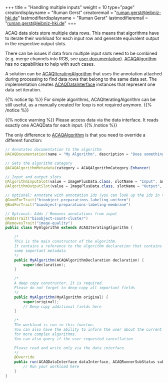 +++
title = "Handling multiple inputs"
weight = 10
type="page"
creatordisplayname = "Ruman Gerst"
creatoremail = "ruman.gerst@leibniz-hki.de"
lastmodifierdisplayname = "Ruman Gerst"
lastmodifieremail = "ruman.gerst@leibniz-hki.de"
+++

ACAQ data slots store multiple data rows. This means that algorithms have to
iterate their workload for each input row and generate equivalent output in the
respective output slots.

There can be issues if data from multiple input slots need to be combined (e.g. merge channels into RGB, see [user documentation](/documentation/data_flow#handling-multiple-inputs)). [ACAQAlgorithm](/external/apidocs/org/hkijena/acaq5/api/algorithm/ACAQAlgorithm.html) has no capabilities to help with such cases.

A solution can be [ACAQIteratingAlgorithm](/external/apidocs/org/hkijena/acaq5/api/algorithm/ACAQIteratingAlgorithm.html) that uses the annotation attached during processing to find data rows that belong to the same data set. The implementation creates [ACAQDataInterface](/external/apidocs/org/hkijena/acaq5/api/algorithm/ACAQDataInterface.html) instances that represent one data set iteration.

{{% notice tip %}}
For simple algorithms, ACAQIteratingAlgorithm can be still useful, as a manually created for loop is not required anymore.
{{% /notice %}}

{{% notice warning %}}
Please access data via the data interface. It reads exactly one ACAQData for each input.
{{% /notice %}}

The only difference to [ACAQAlgorithm](/external/apidocs/org/hkijena/acaq5/api/algorithm/ACAQAlgorithm.html) is that you need to override a different function:

```java
// Annotates documentation to the algorithm
@ACAQDocumentation(name = "My Algorithm", description = "Does something")

// Sets the algorithm category
@ACAQAlgorithmMetadata(category = ACAQAlgorithmCategory.Enhancer)

// Input and output slots
@AlgorithmInputSlot(value = ImagePlusData.class, slotName = "Input", autoCreate = true)
@AlgorithmOutputSlot(value = ImagePlusData.class, slotName = "Output", autoCreate = true)

// Optional: Annotate with annotation Ids (you can look up the Ids in the plugin manager)
@GoodForTrait("bioobject-preparations-labeling-uniform")
@BadForTrait("bioobject-preparations-labeling-membrane")

// Optional: Adds / Removes annotations from input
@AddsTrait("bioobject-count-cluster")
@RemovesTrait("image-quality")
public class MyAlgorithm extends ACAQIteratingAlgorithm {

    /*
    This is the main constructor of the algorithm.
    It contains a reference to the algorithm declaration that contains
    some important metadata
    */
    public MyAlgorithm(ACAQAlgorithmDeclaration declaration) {
        super(declaration);
    }

    /*
    A deep copy constructor. It is required.
    Please do not forget to deep-copy all important fields
    */
    public MyAlgorithm(MyAlgorithm original) {
        super(original);
        // Deep-copy additional fields here
    }

    /*
    The workload is run in this functon.
    You can also have the ability to inform the user about the current algorithm status
    for more complex algorithms.
    You can also query if the user requested cancellation

    Please read and write only via the data interface.
    */
    @Override
    public run(ACAQDataInterface dataInterface, ACAQRunnerSubStatus subProgress, Consumer<ACAQRunnerSubStatus> algorithmProgress, Supplier<Boolean> isCancelled) {
        // Run your workload here
    }
}
```
